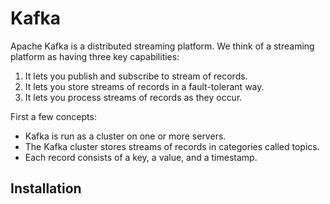 # Kafka

Apache Kafka is a distributed streaming platform. We think of a streaming platform as having three key capabilities:

1. It lets you publish and subscribe to stream of records.
2. It lets you store streams of records in a fault-tolerant way.
3. It lets you process streams of records as they occur.

First a few concepts:
* Kafka is run as a cluster on one or more servers.
* The Kafka cluster stores streams of records in categories called topics.
* Each record consists of a key, a value, and a timestamp.


## Installation